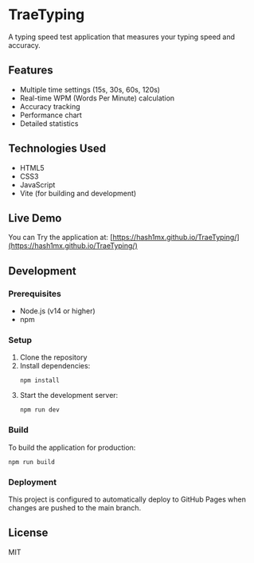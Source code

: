# TraeTyping

A typing speed test application that measures your typing speed and accuracy.

## Features

- Multiple time settings (15s, 30s, 60s, 120s)
- Real-time WPM (Words Per Minute) calculation
- Accuracy tracking
- Performance chart
- Detailed statistics

## Technologies Used

- HTML5
- CSS3
- JavaScript
- Vite (for building and development)

## Live Demo

You can Try the application at: [https://hash1mx.github.io/TraeTyping/](https://hash1mx.github.io/TraeTyping/)


## Development

### Prerequisites

- Node.js (v14 or higher)
- npm

### Setup

1. Clone the repository
2. Install dependencies:
   ```
   npm install
   ```
3. Start the development server:
   ```
   npm run dev
   ```

### Build

To build the application for production:

```
npm run build
```

### Deployment

This project is configured to automatically deploy to GitHub Pages when changes are pushed to the main branch.

## License

MIT
